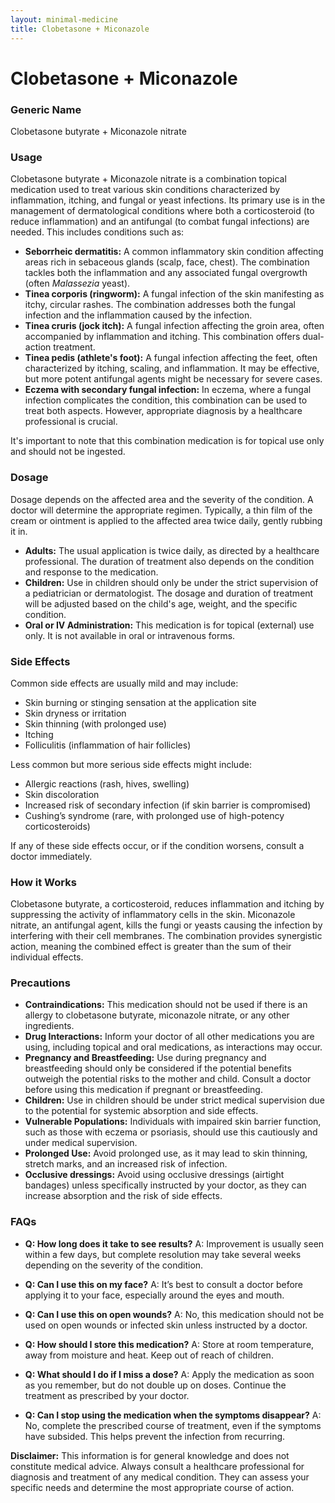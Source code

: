 ```yaml
---
layout: minimal-medicine
title: Clobetasone + Miconazole
---
```


# Clobetasone + Miconazole
### Generic Name
Clobetasone butyrate + Miconazole nitrate

### Usage
Clobetasone butyrate + Miconazole nitrate is a combination topical medication used to treat various skin conditions characterized by inflammation, itching, and fungal or yeast infections.  Its primary use is in the management of dermatological conditions where both a corticosteroid (to reduce inflammation) and an antifungal (to combat fungal infections) are needed.  This includes conditions such as:

* **Seborrheic dermatitis:** A common inflammatory skin condition affecting areas rich in sebaceous glands (scalp, face, chest). The combination tackles both the inflammation and any associated fungal overgrowth (often *Malassezia* yeast).
* **Tinea corporis (ringworm):** A fungal infection of the skin manifesting as itchy, circular rashes.  The combination addresses both the fungal infection and the inflammation caused by the infection.
* **Tinea cruris (jock itch):**  A fungal infection affecting the groin area, often accompanied by inflammation and itching. This combination offers dual-action treatment.
* **Tinea pedis (athlete's foot):**  A fungal infection affecting the feet, often characterized by itching, scaling, and inflammation.  It may be effective, but more potent antifungal agents might be necessary for severe cases.
* **Eczema with secondary fungal infection:**  In eczema, where a fungal infection complicates the condition, this combination can be used to treat both aspects.  However, appropriate diagnosis by a healthcare professional is crucial.


It's important to note that this combination medication is for topical use only and should not be ingested.

### Dosage
Dosage depends on the affected area and the severity of the condition.  A doctor will determine the appropriate regimen. Typically, a thin film of the cream or ointment is applied to the affected area twice daily, gently rubbing it in.  

* **Adults:** The usual application is twice daily, as directed by a healthcare professional.  The duration of treatment also depends on the condition and response to the medication.
* **Children:** Use in children should only be under the strict supervision of a pediatrician or dermatologist. The dosage and duration of treatment will be adjusted based on the child's age, weight, and the specific condition.
* **Oral or IV Administration:** This medication is for topical (external) use only. It is not available in oral or intravenous forms.


### Side Effects
Common side effects are usually mild and may include:

* Skin burning or stinging sensation at the application site
* Skin dryness or irritation
* Skin thinning (with prolonged use)
* Itching
* Folliculitis (inflammation of hair follicles)


Less common but more serious side effects might include:

* Allergic reactions (rash, hives, swelling)
* Skin discoloration
* Increased risk of secondary infection (if skin barrier is compromised)
* Cushing’s syndrome (rare, with prolonged use of high-potency corticosteroids)


If any of these side effects occur, or if the condition worsens, consult a doctor immediately.

### How it Works
Clobetasone butyrate, a corticosteroid, reduces inflammation and itching by suppressing the activity of inflammatory cells in the skin. Miconazole nitrate, an antifungal agent, kills the fungi or yeasts causing the infection by interfering with their cell membranes. The combination provides synergistic action, meaning the combined effect is greater than the sum of their individual effects.

### Precautions
* **Contraindications:** This medication should not be used if there is an allergy to clobetasone butyrate, miconazole nitrate, or any other ingredients.
* **Drug Interactions:**  Inform your doctor of all other medications you are using, including topical and oral medications, as interactions may occur.
* **Pregnancy and Breastfeeding:**  Use during pregnancy and breastfeeding should only be considered if the potential benefits outweigh the potential risks to the mother and child. Consult a doctor before using this medication if pregnant or breastfeeding.
* **Children:**  Use in children should be under strict medical supervision due to the potential for systemic absorption and side effects.
* **Vulnerable Populations:**  Individuals with impaired skin barrier function, such as those with eczema or psoriasis, should use this cautiously and under medical supervision.
* **Prolonged Use:**  Avoid prolonged use, as it may lead to skin thinning, stretch marks, and an increased risk of infection.
* **Occlusive dressings:** Avoid using occlusive dressings (airtight bandages) unless specifically instructed by your doctor, as they can increase absorption and the risk of side effects.


### FAQs

* **Q: How long does it take to see results?**  A: Improvement is usually seen within a few days, but complete resolution may take several weeks depending on the severity of the condition.

* **Q: Can I use this on my face?**  A:  It’s best to consult a doctor before applying it to your face, especially around the eyes and mouth.

* **Q: Can I use this on open wounds?** A: No, this medication should not be used on open wounds or infected skin unless instructed by a doctor.

* **Q: How should I store this medication?** A: Store at room temperature, away from moisture and heat. Keep out of reach of children.

* **Q: What should I do if I miss a dose?** A: Apply the medication as soon as you remember, but do not double up on doses. Continue the treatment as prescribed by your doctor.

* **Q: Can I stop using the medication when the symptoms disappear?** A:  No, complete the prescribed course of treatment, even if the symptoms have subsided. This helps prevent the infection from recurring.



**Disclaimer:** This information is for general knowledge and does not constitute medical advice.  Always consult a healthcare professional for diagnosis and treatment of any medical condition.  They can assess your specific needs and determine the most appropriate course of action.

